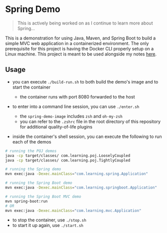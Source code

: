 # Spring Demo

> This is actively being worked on as I continue to learn more about Spring...

This is a demonstration for using Java, Maven, and Spring Boot to build a simple MVC web application in a containerized environment. The only prerequisite for this project is having the Docker CLI properly setup on a Linux machine. This project is meant to be used alongside my notes [here](./notes).

## Usage

- you can execute `./build-run.sh` to both build the demo's image and to start the container
  - the container runs with port 8080 forwarded to the host

- to enter into a command line session, you can use `./enter.sh`
  - the `spring-demo-image` includes `zsh` and `oh-my-zsh`
  - you can refer to the `.zshrc` file in the root directory of this repository for additional quality-of-life plugins
- inside the container's shell session, you can execute the following to run each of the demos

```bash
# running the POJ demos
java -cp target/classes/ com.learning.poj.LooselyCoupled 
java -cp target/classes/ com.learning.poj.TightlyCoupled 

# running the Spring demo
mvn exec:java -Dexec.mainClass="com.learning.spring.Application"

# running the Spring Boot demo
mvn exec:java -Dexec.mainClass="com.learning.springboot.Application"

# running the Spring Boot MVC demo
mvn spring-boot:run
# OR
mvn exec:java -Dexec.mainClass="com.learning.mvc.Application"
```

- to stop the container, use `./stop.sh`
- to start it up again, use `./start.sh`


